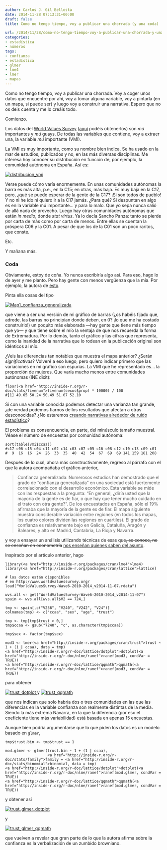 ```yaml
---
author: Carlos J. Gil Bellosta
date: 2014-11-28 07:13:31+00:00
draft: false
title: Como no tengo tiempo, voy a publicar una chorrada (y una coda)

url: /2014/11/28/como-no-tengo-tiempo-voy-a-publicar-una-chorrada-y-una-coda/
categories:
- estadística
- números
tags:
- confianza
- estadística
- glmer
- lme4
- lmer
- mapas
---
```


Como no tengo tiempo, voy a publicar una chorrada. Voy a coger unos datos que encuentre por ahí, voy a tomar alguna variable, voy a pintarla (en un mapa, si puede ser) y luego voy a construir una narrativa. Espero que no os deis cuenta y me lo creáis todo.

Comienzo.

Los datos del [World Values Survey](http://www.worldvaluessurvey.org/) ([aquí](http://www.worldvaluessurvey.org/WVSOnline.jsp) podéis obtenerlos) son _mú_ importantes y _mú_ guays. De todas las variables que contiene, voy a extraer una, la variable _mú_ importante (VMI).

La VMI es muy importante, como su nombre bien indica. Se ha usado en la mar de estudios, publicados y no, en las más diversas disciplinas. Me interesa hoy conocer su distribución en función de, por ejemplo, la comunidad autónoma en España. Así es:

[![distribucion_vmi](/wp-uploads/2014/11/distribucion_vmi.png)
](/wp-uploads/2014/11/distribucion_vmi.png)

Verse puede cómo varía enormemente. En unas comunidades autónomas la barra es más alta, p.e., en la C15; en otras, más baja. Es muy baja en la C17, pero, ¿qué se puede esperar de la gente de la C17? ¡Si son todos de pueblo! Y no ni he ido ni quiero ir a la C17 jamás. ¿Para qué? Si despuntan en algo es en la variable mú importante... y para lo malo. Que yo sepa nunca salió de allá nada de provecho. Luego hay otras comunidades autónomas que están _in medio_, donde _stat virtus_. Ya lo decía Sancho Panza: tanto se pierde por carta de más como por carta de menos. Entre ellas se cuentan la próspera C06 y la C01. A pesar de que los de la C01 son un poco raritos, que conste.

Etc.

Y mañana más.


### Coda


Obviamente, estoy de coña. Yo nunca escribiría algo así. Para eso, hago lo de ayer y me planto. Pero hay gente con menos vergüenza que la mía. Por ejemplo, la autora de [esto](http://nadaesgratis.es/?p=39019).

Pinta ella cosas del tipo

[![Map1_confianza_generalizada](/wp-uploads/2014/11/Map1_confianza_generalizada.png)
](/wp-uploads/2014/11/Map1_confianza_generalizada.png)

que viene a ser una versión de mi gráfico de barras (¿os habéis fijado que, adrede, las barras no principian donde deben, en 0? ¡lo que me ha costado construirlo!) un poquito más elaborada —hay gente que tiene más tiempo que yo— y que tiene sobre el mío la ventaja de que nos recuerda la forma de Extremadura. Por lo demás, tanto el gráfico y las cifras que representa, como la inanidad de la narrativa que lo rodean en la publicación original son idénticos al mío.

¿Veis las diferencias tan notables que muestra el mapa anterior? ¿Serán _significativas_? Volveré a eso luego, pero quiero indicar primero que las variaciones en mi gráfico son espurias. La VMI que he representado es... la proporción de mujeres. Que varía mucho menos entre comunidades autónomas (INE dixit):








    floor(<a href="http://inside-r.org/r-doc/stats/fivenum">fivenum(sexos$prop) * 10000) / 100
    #[1] 49.65 50.24 50.49 51.07 52.10








Si con una variable conocida podemos detectar una varianza tan grande, ¿de verdad podemos fiarnos de los resultados que afectan a otras desconocidas? ¿No estaremos [creando narrativas alrededor de ruido estadístico](http://xkcd.com/904/)?

El problema es consencuencia, en parte, del minúsculo tamaño muestral. Véase el número de encuestas por comunidad autónoma:








    sort(table(vmi$ccaa))
    #c17 c06 c15 c04 c11 c02 c14 c03 c07 c05 c16 c08 c12 c10 c13 c09 c01
    #  9  16  16  24  26  33  35  40  42  54  67  69  69 141 159 181 208








Después de lo cual, ahora más constructivamente, regreso al párrafo con el que la autora acompañaba el gráfico anterior,


<blockquote>Confianza generalizada: Numerosos estudios han demostrado que el grado de “confianza generalizada” en una sociedad está fuertemente correlacionado con el desarrollo económico. Esta variable se mide con las respuestas a la pregunta: “En general, ¿diría usted que la mayoría de la gente es de fiar, o que hay que tener mucho cuidado en el trato con otra gente?”. De los encuestados en España, sólo el 19% afirmaba que la mayoría de la gente es de fiar. El mapa siguiente muestra considerable variación entre regiones (en todos los mapas, los cuatro colores dividen las regiones en cuartiles). El grado de confianza es relativamente bajo en Galicia, Cataluña, Aragón y Baleares, y alto en Madrid, Cantabria, La Rioja y Navarra.</blockquote>


y voy a ensayar un análisis utilizando técnicas de esas que<del>, se conoce, no se enseñan en econometría</del> [nos enseñan quienes saben del asunto](http://www.stat.wisc.edu/~larget/Stat998/Fall2013/GelmanMultipleComparisons.pdf).

Inspirado por el artículo anterior, hago



    library(<a href="http://inside-r.org/packages/cran/lme4">lme4)
    library(<a href="http://inside-r.org/packages/cran/lattice">lattice)

    # los datos están disponibles
    # en http://www.worldvaluessurvey.org/
    load("WorldValuesSurvey-Wave6-2010-2014_v2014-11-07.rdata")

    wvs.all <- get("WorldValuesSurvey-Wave6-2010-2014_v2014-11-07")
    spain <- wvs.all[wvs.all$V2 == 724,]

    tmp <- spain[,c("V256", "V240", "V242", "V24")]
    colnames(tmp) <- c("ccaa", "sex", "age", "trust")

    tmp <- tmp[tmp$trust > 0,]
    tmp$ccaa <- gsub("7240", "c", as.character(tmp$ccaa))

    tmp$sex <- factor(tmp$sex)

    mod3 <- lmer(<a href="http://inside-r.org/packages/cran/trust">trust ~ 1 + (1 | ccaa), data = tmp)
    <a href="http://inside-r.org/r-doc/lattice/dotplot">dotplot(<a href="http://inside-r.org/r-doc/nlme/ranef">ranef(mod3, condVar = TRUE))
    <a href="http://inside-r.org/r-doc/lattice/qqmath">qqmath(<a href="http://inside-r.org/r-doc/nlme/ranef">ranef(mod3, condVar = TRUE))



para obtener

[![trust_dotplot](/wp-uploads/2014/11/trust_dotplot.png)
](/wp-uploads/2014/11/trust_dotplot.png)
y
[![trust_qqmath](/wp-uploads/2014/11/trust_qqmath.png)
](/wp-uploads/2014/11/trust_qqmath.png)

que nos indican que solo habría dos o tres comunidades en las que las diferencias en la variable confianza son realmente distintas de la media. Siendo la más extrema Navarra, en la que la diferencia (por eso el coeficiente tiene más variabilidad) está basada en apenas 15 encuestas.

Aunque bien podría argumentarse que lo que piden los datos es un modelo basado en `glmer`,



    tmp$trust.bin <- tmp$trust == 1

    mod.glmer <- glmer(trust.bin ~ 1 + (1 | ccaa),
                       <a href="http://inside-r.org/r-doc/stats/family">family = <a href="http://inside-r.org/r-doc/stats/binomial">binomial, data = tmp)
    <a href="http://inside-r.org/r-doc/lattice/dotplot">dotplot(<a href="http://inside-r.org/r-doc/nlme/ranef">ranef(mod.glmer, condVar = TRUE))
    <a href="http://inside-r.org/r-doc/lattice/qqmath">qqmath(<a href="http://inside-r.org/r-doc/nlme/ranef">ranef(mod.glmer, condVar = TRUE))



y obtener así

[![trust_glmer_dotplot](/wp-uploads/2014/11/trust_glmer_dotplot.png)
](/wp-uploads/2014/11/trust_glmer_dotplot.png)

y

[![trust_glmer_qqmath](/wp-uploads/2014/11/trust_glmer_qqmath.png)
](/wp-uploads/2014/11/trust_glmer_qqmath.png)

que vuelven a revelar que gran parte de lo que la autora afirma sobre la confianza es la verbalización de un zumbido browniano.
